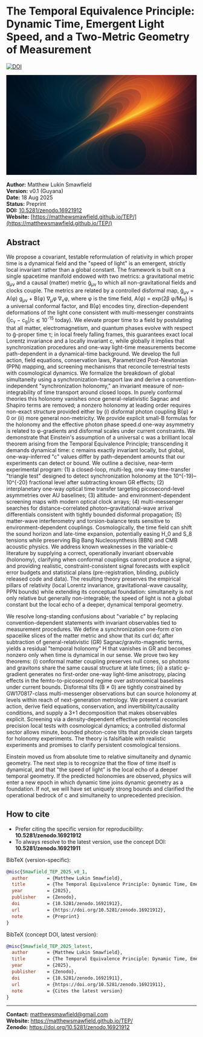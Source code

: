 # The Temporal Equivalence Principle: Dynamic Time, Emergent Light Speed, and a Two-Metric Geometry of Measurement

[![DOI](https://zenodo.org/badge/DOI/10.5281/zenodo.16921912.svg)](https://doi.org/10.5281/zenodo.16921912)

![The Temporal Equivalence Principle](./og-image.jpg)

**Author:** Matthew Lukin Smawfield  
**Version:** v0.1 (Guyana)  
**Date:** 18 Aug 2025  
**Status:** Preprint  
**DOI:** [10.5281/zenodo.16921912](https://doi.org/10.5281/zenodo.16921912)  
**Website:** [https://matthewsmawfield.github.io/TEP/](https://matthewsmawfield.github.io/TEP/)

## Abstract

We propose a covariant, testable reformulation of relativity in which proper time is a dynamical field and the "speed of light" is an emergent, strictly local invariant rather than a global constant. The framework is built on a single spacetime manifold endowed with two metrics: a gravitational metric g<sub>μν</sub> and a causal (matter) metric g̃<sub>μν</sub> to which all non-gravitational fields and clocks couple. The metrics are related by a controlled disformal map, g̃<sub>μν</sub> = A(φ) g<sub>μν</sub> + B(φ) ∇<sub>μ</sub>φ ∇<sub>ν</sub>φ, where φ is the time field, A(φ) = exp(2β φ/M<sub>Pl</sub>) is a universal conformal factor, and B(φ) encodes tiny, direction-dependent deformations of the light cone consistent with multi-messenger constraints (|c<sub>γ</sub> − c<sub>g</sub>|/c ≲ 10<sup>-15</sup> today). We elevate proper time to a field by postulating that all matter, electromagnetism, and quantum phases evolve with respect to g̃-proper time τ; in local freely falling frames, this guarantees exact local Lorentz invariance and a locally invariant c, while globally it implies that synchronization procedures and one-way light-time measurements become path-dependent in a dynamical-time background. We develop the full action, field equations, conservation laws, Parametrized Post-Newtonian (PPN) mapping, and screening mechanisms that reconcile terrestrial tests with cosmological dynamics. We formalize the breakdown of global simultaneity using a synchronization-transport law and derive a convention-independent "synchronization holonomy," an invariant measure of non-integrability of time transport around closed loops. In purely conformal theories this holonomy vanishes once general-relativistic Sagnac and Shapiro terms are removed; a nonzero holonomy at leading order requires non-exact structure provided either by (i) disformal photon coupling B(φ) ≠ 0 or (ii) more general non-metricity. We provide explicit small-B formulas for the holonomy and the effective photon phase speed.d one-way asymmetry is related to φ-gradients and disformal scales under current constraints. We demonstrate that Einstein's assumption of a universal c was a brilliant local theorem arising from the Temporal Equivalence Principle; transcending it demands dynamical time: c remains exactly invariant locally, but global, one-way-inferred "c" values differ by path-dependent amounts that our experiments can detect or bound. We outline a decisive, near-term experimental program: (1) a closed-loop, multi-leg, one-way time-transfer "triangle test" designed to detect synchronization holonomy at the 10^{-19}–10^{-20} fractional level after subtracting known GR effects; (2) interplanetary one-way optical time transfer targeting picosecond-level asymmetries over AU baselines; (3) altitude- and environment-dependent screening maps with modern optical clock arrays; (4) multi-messenger searches for distance-correlated photon–gravitational-wave arrival differentials consistent with tightly bounded disformal propagation; (5) matter-wave interferometry and torsion-balance tests sensitive to environment-dependent couplings. Cosmologically, the time field can shift the sound horizon and late-time expansion, potentially easing H_0 and S_8 tensions while preserving Big Bang Nucleosynthesis (BBN) and CMB acoustic physics. We address known weaknesses in the variable-c literature by supplying a correct, operationally invariant observable (holonomy), clarifying when conformal couplings cannot produce a signal, and providing realistic, constraint-consistent signal forecasts with explicit error budgets and statistical plans (pre-registration, blinding, publicly released code and data). The resulting theory preserves the empirical pillars of relativity (local Lorentz invariance, gravitational-wave causality, PPN bounds) while extending its conceptual foundation: simultaneity is not only relative but generally non-integrable; the speed of light is not a global constant but the local echo of a deeper, dynamical temporal geometry.

We resolve long-standing confusions about "variable c" by replacing convention-dependent statements with invariant observables tied to measurement procedures. We define a synchronization one-form σ̃ on spacelike slices of the matter metric and show that its curl dσ̃, after subtraction of general-relativistic (GR) Sagnac/gravito-magnetic terms, yields a residual "temporal holonomy" H that vanishes in GR and becomes nonzero only when time is dynamical in our sense. We prove two key theorems: (i) conformal matter coupling preserves null cones, so photons and gravitons share the same causal structure at late times; (ii) a static φ-gradient generates no first-order one-way light-time anisotropy, placing effects in the femto-to-picosecond regime over astronomical baselines under current bounds. Disformal tilts (B ≠ 0) are tightly constrained by GW170817-class multi-messenger observations but can source holonomy at levels within reach of next-generation metrology. We present a covariant action, derive field equations, conservation, and invertibility/causality conditions, and supply a 3+1 decomposition that makes observables explicit. Screening via a density-dependent effective potential reconciles precision local tests with cosmological dynamics; a controlled disformal sector allows minute, bounded photon-cone tilts that provide clean targets for holonomy experiments. The theory is falsifiable with realistic experiments and promises to clarify persistent cosmological tensions.

Einstein moved us from absolute time to relative simultaneity and dynamic geometry. The next step is to recognize that the flow of time itself is dynamical, and that "the speed of light" is the local echo of a deeper temporal geometry. If the predicted holonomies are observed, physics will enter a new epoch in which dynamic time joins dynamic geometry as a foundation. If not, we will have set uniquely strong bounds and clarified the operational bedrock of c and simultaneity to unprecedented precision.

## How to cite

- Prefer citing the specific version for reproducibility: **10.5281/zenodo.16921912**  
- To always resolve to the latest version, use the concept DOI: **10.5281/zenodo.16921911**

BibTeX (version-specific):

```bibtex
@misc{Smawfield_TEP_2025_v0_1,
  author       = {Matthew Lukin Smawfield},
  title        = {The Temporal Equivalence Principle: Dynamic Time, Emergent Light Speed, and a Two-Metric Geometry of Measurement (Guyana v0.1)},
  year         = {2025},
  publisher    = {Zenodo},
  doi          = {10.5281/zenodo.16921912},
  url          = {https://doi.org/10.5281/zenodo.16921912},
  note         = {Preprint}
}
```

BibTeX (concept DOI, latest version):

```bibtex
@misc{Smawfield_TEP_2025_latest,
  author       = {Matthew Lukin Smawfield},
  title        = {The Temporal Equivalence Principle: Dynamic Time, Emergent Light Speed, and a Two-Metric Geometry of Measurement},
  year         = {2025},
  publisher    = {Zenodo},
  doi          = {10.5281/zenodo.16921911},
  url          = {https://doi.org/10.5281/zenodo.16921911},
  note         = {Cites the latest version}
}
```

---

**Contact:** matthewsmawfield@gmail.com  
**Website:** https://matthewsmawfield.github.io/TEP/  
**Zenodo:** https://doi.org/10.5281/zenodo.16921912
